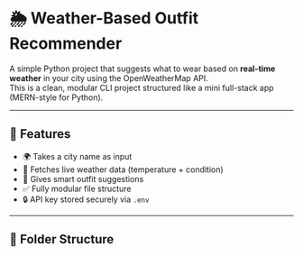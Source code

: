 # 🌦️ Weather-Based Outfit Recommender

A simple Python project that suggests what to wear based on **real-time weather** in your city using the OpenWeatherMap API.  
This is a clean, modular CLI project structured like a mini full-stack app (MERN-style for Python).

---

## 🧠 Features

- 🌍 Takes a city name as input
- 🔗 Fetches live weather data (temperature + condition)
- 👕 Gives smart outfit suggestions
- ✅ Fully modular file structure
- 🔒 API key stored securely via `.env`

---

## 📁 Folder Structure

